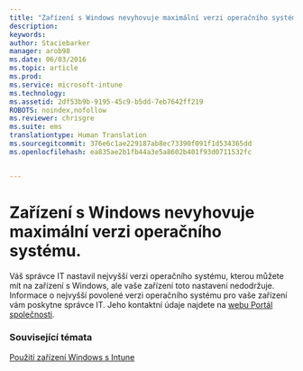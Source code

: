 ```yaml
---
title: "Zařízení s Windows nevyhovuje maximální verzi operačního systému | Microsoft Intune"
description: 
keywords: 
author: Staciebarker
manager: arob98
ms.date: 06/03/2016
ms.topic: article
ms.prod: 
ms.service: microsoft-intune
ms.technology: 
ms.assetid: 2df53b9b-9195-45c9-b5dd-7eb7642ff219
ROBOTS: noindex,nofollow
ms.reviewer: chrisgre
ms.suite: ems
translationtype: Human Translation
ms.sourcegitcommit: 376e6c1ae229187ab8ec73390f091f1d534365dd
ms.openlocfilehash: ea835ae2b1fb44a3e5a8602b401f93d0711532fc


---
```



# Zařízení s Windows nevyhovuje maximální verzi operačního systému.

Váš správce IT nastavil nejvyšší verzi operačního systému, kterou můžete mít na zařízení s Windows, ale vaše zařízení toto nastavení nedodržuje. Informace o nejvyšší povolené verzi operačního systému pro vaše zařízení vám poskytne správce IT. Jeho kontaktní údaje najdete na [webu Portál společnosti](http://portal.manage.microsoft.com).

### Související témata
[Použití zařízení Windows s Intune](using-your-windows-device-with-intune.md)


<!--HONumber=Jul16_HO3-->


